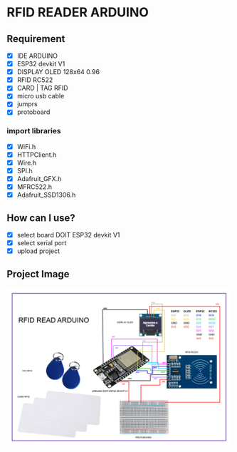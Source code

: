 # RFID READER ARDUINO

## Requirement

- [x] IDE ARDUINO
- [x] ESP32 devkit V1
- [x] DISPLAY OLED 128x64 0.96
- [x] RFID RC522
- [x] CARD | TAG RFID
- [x] micro usb cable
- [x] jumprs
- [x] protoboard

### import libraries
- [x] WiFi.h
- [x] HTTPClient.h
- [x] Wire.h
- [x] SPI.h
- [x] Adafruit_GFX.h
- [x] MFRC522.h
- [x] Adafruit_SSD1306.h

## How can I use?

- [x] select board DOIT ESP32 devkit V1
- [x] select serial port
- [x] upload project

## Project Image 
<div align="center" style="display:inline_block">
  <img height="auto" width="auto" src="https://github.com/wanessaramos/rfid_reader_arduino/blob/main/image/rfid_project_image.png"/>  
</div>
